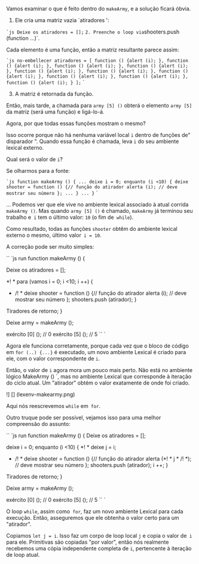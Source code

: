 
Vamos examinar o que é feito dentro do `makeArmy`, e a solução ficará óbvia.

1. Ele cria uma matriz vazia `atiradores ':

`` `js
Deixe os atiradores = [];
`` `
2. Preenche o loop via `shooters.push (function ...)`.

Cada elemento é uma função, então a matriz resultante parece assim:

`` `js no-embellecer
atiradores = [
function () {alert (i); },
function () {alert (i); },
function () {alert (i); },
function () {alert (i); },
function () {alert (i); },
function () {alert (i); },
function () {alert (i); },
function () {alert (i); },
function () {alert (i); },
function () {alert (i); }
];
`` `

3. A matriz é retornada da função.

Então, mais tarde, a chamada para `army [5] ()` obterá o elemento `army [5]` da matriz (será uma função) e ligá-lo-á.

Agora, por que todas essas funções mostram o mesmo?

Isso ocorre porque não há nenhuma variável local `i` dentro de funções de" disparador ". Quando essa função é chamada, leva `i` do seu ambiente lexical externo.

Qual será o valor de `i`?

Se olharmos para a fonte:

`` `js
function makeArmy () {
...
deixe i = 0;
enquanto (i <10) {
deixe shooter = function () {// função do atirador
alerta (i); // deve mostrar seu número
};
...
}
...
}
`` `

... Podemos ver que ele vive no ambiente lexical associado à atual corrida `makeArmy ()`. Mas quando `army [5] ()` é chamado, `makeArmy` já terminou seu trabalho e` i` tem o último valor: `10` (o fim de` while`).

Como resultado, todas as funções `shooter` obtêm do ambiente lexical externo o mesmo, último valor` i = 10`.

A correção pode ser muito simples:

`` `js run
function makeArmy () {

Deixe os atiradores = [];

*! *
para (vamos i = 0; i <10; i ++) {
* /! *
deixe shooter = function () {// função do atirador
alerta (i); // deve mostrar seu número
};
shooters.push (atirador);
}

Tiradores de retorno;
}

Deixe army = makeArmy ();

exército [0] (); // 0
exército [5] (); // 5
`` `

Agora ele funciona corretamente, porque cada vez que o bloco de código em `for (..) {...}` é executado, um novo ambiente Lexical é criado para ele, com o valor correspondente de `i`.

Então, o valor de `i` agora mora um pouco mais perto. Não está no ambiente lógico MakeArmy () `, mas no ambiente Lexical que corresponde à iteração do ciclo atual. Um "atirador" obtém o valor exatamente de onde foi criado.

!] [] (lexenv-makearmy.png)

Aqui nós reescrevemos `while` em` for`.

Outro truque pode ser possível, vejamos isso para uma melhor compreensão do assunto:


`` `js run
function makeArmy () {
Deixe os atiradores = [];

deixe i = 0;
enquanto (i <10) {
*! *
deixe j = i;
* /! *
deixe shooter = function () {// função do atirador
alerta (*! * j * /! *); // deve mostrar seu número
};
shooters.push (atirador);
i ++;
}

Tiradores de retorno;
}

Deixe army = makeArmy ();

exército [0] (); // 0
exército [5] (); // 5
`` `

O loop `while`, assim como` for`, faz um novo ambiente Lexical para cada execução. Então, asseguremos que ele obtenha o valor certo para um "atirador".

Copiamos `let j = i`. Isso faz um corpo de loop local `j` e copia o valor de` i` para ele. Primitivas são copiadas "por valor", então nós realmente recebemos uma cópia independente completa de `i`, pertencente à iteração de loop atual.
